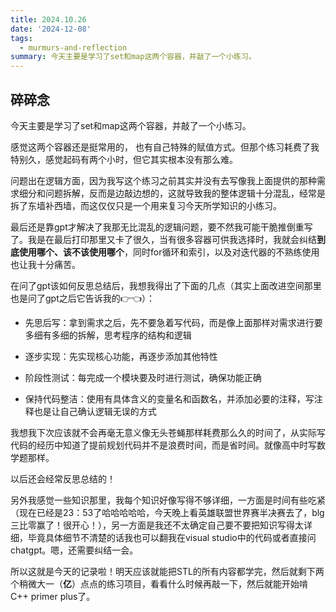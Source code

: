 ```yaml
---
title: 2024.10.26
date: '2024-12-08'
tags:
  - murmurs-and-reflection
summary: 今天主要是学习了set和map这两个容器，并敲了一个小练习。
---
```

## 碎碎念

今天主要是学习了set和map这两个容器，并敲了一个小练习。

感觉这两个容器还是挺常用的， 也有自己特殊的赋值方式。但那个练习耗费了我特别久，感觉起码有两个小时，但它其实根本没有那么难。

问题出在逻辑方面，因为我写这个练习之前其实并没有去写像我上面提供的那种需求细分和问题拆解，反而是边敲边想的，这就导致我的整体逻辑十分混乱，经常是拆了东墙补西墙，而这仅仅只是一个用来复习今天所学知识的小练习。

最后还是靠gpt才解决了我那无比混乱的逻辑问题，要不然我可能干脆推倒重写了。我是在最后打印那里又卡了很久，当有很多容器可供我选择时，我就会纠结**到底使用哪个、该不该使用哪个**，同时for循环和索引，以及对迭代器的不熟练使用也让我十分痛苦。

在问了gpt该如何反思总结后，我想我得出了下面的几点（其实上面改进空间那里也是问了gpt之后它告诉我的👉👈）：

- 先思后写：拿到需求之后，先不要急着写代码，而是像上面那样对需求进行要多细有多细的拆解，思考程序的结构和逻辑

- 逐步实现：先实现核心功能，再逐步添加其他特性

- 阶段性测试：每完成一个模块要及时进行测试，确保功能正确

- 保持代码整洁：使用有具体含义的变量名和函数名，并添加必要的注释，写注释也是让自己确认逻辑无误的方式

我想我下次应该就不会再毫无意义像无头苍蝇那样耗费那么久的时间了，从实际写代码的经历中知道了提前规划代码并不是浪费时间，而是省时间。就像高中时写数学题那样。

以后还会经常反思总结的！

另外我感觉一些知识那里，我每个知识好像写得不够详细，一方面是时间有些吃紧（现在已经是23：53了哈哈哈哈哈，今天晚上看英雄联盟世界赛半决赛去了，blg三比零赢了！很开心！），另一方面是我还不太确定自己要不要把知识写得太详细，毕竟具体细节不清楚的话我也可以翻我在visual studio中的代码或者直接问chatgpt。嗯，还需要纠结一会。

所以这就是今天的记录啦！明天应该就能把STL的所有内容都学完，然后就剩下两个稍微大一（**亿**）点点的练习项目，看看什么时候再敲一下，然后就能开始啃C++ primer plus了。
